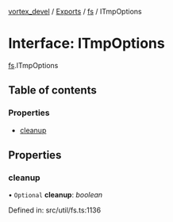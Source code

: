 [vortex_devel](../README.md) / [Exports](../modules.md) / [fs](../modules/fs.md) / ITmpOptions

# Interface: ITmpOptions

[fs](../modules/fs.md).ITmpOptions

## Table of contents

### Properties

- [cleanup](fs.itmpoptions.md#cleanup)

## Properties

### cleanup

• `Optional` **cleanup**: *boolean*

Defined in: src/util/fs.ts:1136
